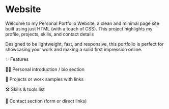 # Website

Welcome to my Personal Portfolio Website, a clean and minimal page site built using just HTML (with a touch of CSS). This project highlights my profile, projects, skills, and contact details


Designed to be lightweight, fast, and responsive, this portfolio is perfect for showcasing your work and making a solid first impression online.


✨ Features

🧑‍💻 Personal introduction / bio section

💼 Projects or work samples with links

🛠️ Skills & tools list

📩 Contact section (form or direct links)
